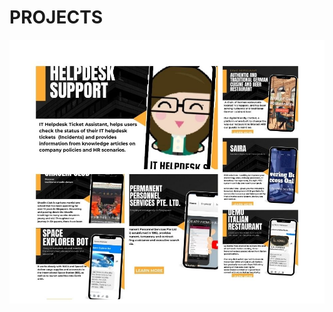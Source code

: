 # PROJECTS
[![IMAGE ALT TEXT HERE](https://github.com/bacdillon/Projects/blob/main/img/main%20page.jpg)](https://bacdillon.github.io/Projects/index.html)
